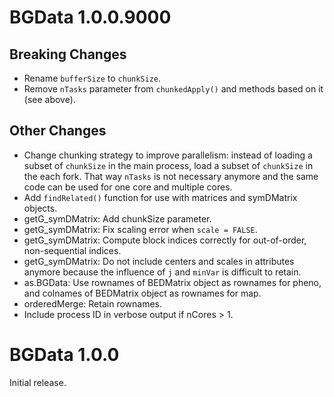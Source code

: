 # BGData 1.0.0.9000

## Breaking Changes

- Rename `bufferSize` to `chunkSize`.
- Remove `nTasks` parameter from `chunkedApply()` and methods based on it (see
  above).

## Other Changes

- Change chunking strategy to improve parallelism: instead of loading a subset
  of `chunkSize` in the main process, load a subset of `chunkSize` in the each
  fork. That way `nTasks` is not necessary anymore and the same code can be
  used for one core and multiple cores.
- Add `findRelated()` function for use with matrices and symDMatrix objects.
- getG_symDMatrix: Add chunkSize parameter.
- getG_symDMatrix: Fix scaling error when `scale = FALSE`.
- getG_symDMatrix: Compute block indices correctly for out-of-order,
  non-sequential indices.
- getG_symDMatrix: Do not include centers and scales in attributes anymore
  because the influence of `j` and `minVar` is difficult to retain.
- as.BGData: Use rownames of BEDMatrix object as rownames for pheno, and
  colnames of BEDMatrix object as rownames for map.
- orderedMerge: Retain rownames.
- Include process ID in verbose output if nCores > 1.


# BGData 1.0.0

Initial release.
